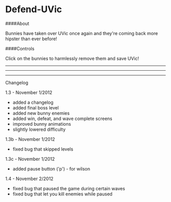 Defend-UVic
===========


####About

Bunnies have taken over UVic once again and they're coming back more hipster than ever before!

####Controls

Click on the bunnies to harmlessly remove them and save UVic!


*****************************************************************
*****************************************************************
*****************************************************************

Changelog


1.3 - November 1/2012
- added a changelog
- added final boss level
- added new bunny enemies
- added win, defeat, and wave complete screens
- improved bunny animations
- slightly lowered difficulty

1.3b - November 1/2012
- fixed bug that skipped levels

1.3c - November 1/2012
- added pause button ('p') - for wilson

1.4 - November 2/2012
- fixed bug that paused the game during certain waves
- fixed bug that let you kill enemies while paused
